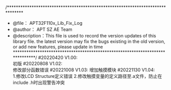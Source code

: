 /*******************************************************************************
  * @file：   APT32F110x_Lib_Fix_Log
  * @author：  APT SZ AE Team
  * @description：This file is used to record the version updates of this library file.
                  the latest version may fix the bugs existing in the old version, 
				  or add new features, please update in time
  ******************************************************************************/
#20220420 V1.00:  
				初版
#20220808 V1.02:  
				修改部分函数错误
#20221008 V1.03:
				增加触摸模块
#20221130 V1.04:  
				1.修改LCD Structure定义错误
				2.修改触摸变量的定义路径至.a文件，防止在include .h时出现警告冲突



